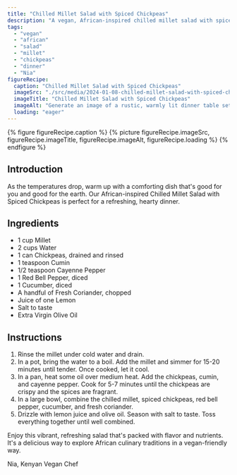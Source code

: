 ```yaml
---
title: "Chilled Millet Salad with Spiced Chickpeas"
description: "A vegan, African-inspired chilled millet salad with spiced chickpeas. It's a vibrant, refreshing, and hearty dish perfect for a cold dinner. Explore African culinary traditions in a vegan-friendly way."
tags:
  - "vegan"
  - "african"
  - "salad"
  - "millet"
  - "chickpeas"
  - "dinner"
  - "Nia"
figureRecipe: 
  caption: "Chilled Millet Salad with Spiced Chickpeas"
  imageSrc: "./src/media/2024-01-08-chilled-millet-salad-with-spiced-chickpeas.png"
  imageTitle: "Chilled Millet Salad with Spiced Chickpeas"
  imageAlt: "Generate an image of a rustic, warmly lit dinner table set with a large, colorful bowl of Chilled Millet Salad with Spiced Chickpeas. The salad should be vibrant and textured, showcasing the fluffy millet grains, crispy spiced chickpeas, diced red bell pepper, and cucumber mixed in. Sprigs of fresh coriander are scattered throughout, and the dish is drizzled with a sheen of lemon juice and olive oil. The dinner table should also feature a few other elements suggesting a cold weather - perhaps a lit candle, a cozy plaid tablecloth, or a steaming cup of herbal tea. The overall mood should be inviting and comforting, with the salad as the star of the scene, ready to be enjoyed."
  loading: "eager"
---
```


{% figure figureRecipe.caption %}
{% picture figureRecipe.imageSrc, figureRecipe.imageTitle, figureRecipe.imageAlt, figureRecipe.loading %}
{% endfigure %}

## Introduction

As the temperatures drop, warm up with a comforting dish that's good for you and good for the earth. Our African-inspired Chilled Millet Salad with Spiced Chickpeas is perfect for a refreshing, hearty dinner.

## Ingredients

- 1 cup Millet
- 2 cups Water
- 1 can Chickpeas, drained and rinsed
- 1 teaspoon Cumin
- 1/2 teaspoon Cayenne Pepper
- 1 Red Bell Pepper, diced
- 1 Cucumber, diced
- A handful of Fresh Coriander, chopped
- Juice of one Lemon
- Salt to taste
- Extra Virgin Olive Oil

## Instructions

1. Rinse the millet under cold water and drain.
2. In a pot, bring the water to a boil. Add the millet and simmer for 15-20 minutes until tender. Once cooked, let it cool.
3. In a pan, heat some oil over medium heat. Add the chickpeas, cumin, and cayenne pepper. Cook for 5-7 minutes until the chickpeas are crispy and the spices are fragrant.
4. In a large bowl, combine the chilled millet, spiced chickpeas, red bell pepper, cucumber, and fresh coriander.
5. Drizzle with lemon juice and olive oil. Season with salt to taste. Toss everything together until well combined.

Enjoy this vibrant, refreshing salad that's packed with flavor and nutrients. It's a delicious way to explore African culinary traditions in a vegan-friendly way.

Nia, Kenyan Vegan Chef

